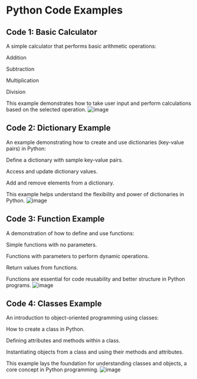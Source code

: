 # Python Code Examples

## Code 1: Basic Calculator
A simple calculator that performs basic arithmetic operations:

Addition

Subtraction

Multiplication

Division

This example demonstrates how to take user input and perform calculations based on the selected operation.
![image](https://github.com/user-attachments/assets/6ef08c6b-b087-4891-b3d1-e8b4ae3788da)

## Code 2: Dictionary Example
An example demonstrating how to create and use dictionaries (key-value pairs) in Python:

Define a dictionary with sample key-value pairs.

Access and update dictionary values.

Add and remove elements from a dictionary.

This example helps understand the flexibility and power of dictionaries in Python.
![image](https://github.com/user-attachments/assets/c33a636a-fdc3-4223-a7b6-28b7221c239e)


## Code 3: Function Example
A demonstration of how to define and use functions:

Simple functions with no parameters.

Functions with parameters to perform dynamic operations.

Return values from functions.

Functions are essential for code reusability and better structure in Python programs.
![image](https://github.com/user-attachments/assets/88e33f3f-6df3-4a85-8499-c86f66d4c1b6)


## Code 4: Classes Example
An introduction to object-oriented programming using classes:

How to create a class in Python.

Defining attributes and methods within a class.

Instantiating objects from a class and using their methods and attributes.

This example lays the foundation for understanding classes and objects, a core concept in Python programming.
![image](https://github.com/user-attachments/assets/f2750115-0fc8-406d-b861-d3de3a5299ca)

